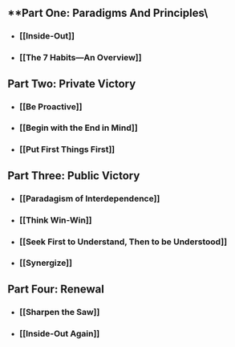 ## **Part One: Paradigms And Principles\
- ### [[Inside-Out]]
- ### [[The 7 Habits—An Overview]]
## Part Two: Private Victory
- ### [[Be Proactive]]
- ### [[Begin with the End in Mind]]
- ### [[Put First Things First]]
## Part Three: Public Victory
- ### [[Paradagism of Interdependence]]
- ### [[Think Win-Win]]
- ### [[Seek First to Understand, Then to be Understood]]
- ### [[Synergize]]
## Part Four: Renewal
- ### [[Sharpen the Saw]]
- ### [[Inside-Out Again]]
